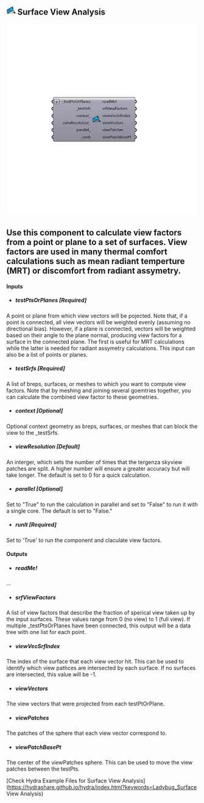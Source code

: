 ## ![](../../images/icons/Surface_View_Analysis.png) Surface View Analysis

![](../../images/components/Surface_View_Analysis.png)

Use this component to calculate view factors from a point or plane to a set of surfaces.  View factors are used in many thermal comfort calculations such as mean radiant temperture (MRT) or discomfort from radiant assymetry. 
 -
 

#### Inputs
* ##### testPtsOrPlanes [Required]
A point or plane from which view vectors will be pojected.  Note that, if a point is connected, all view vectors will be weighted evenly (assuming no directional bias).  However, if a plane is connected, vectors will be weighted based on their angle to the plane normal, producing view factors for a surface in the connected plane.  The first is useful for MRT calculations while the latter is needed for radiant assymetry calculations.  This input can also be a list of points or planes.
* ##### testSrfs [Required]
A list of breps, surfaces, or meshes to which you want to compute view factors.  Note that by meshing and joining several goemtries together, you can calculate the combined view factor to these geometries.
* ##### context [Optional]
Optional context geometry as breps, surfaces, or meshes that can block the view to the _testSrfs.
* ##### viewResolution [Default]
An interger, which sets the number of times that the tergenza skyview patches are split.  A higher number will ensure a greater accuracy but will take longer.  The default is set to 0 for a quick calculation.
* ##### parallel [Optional]
Set to "True" to run the calculation in parallel and set to "False" to run it with a single core.  The default is set to "False."
* ##### runIt [Required]
Set to 'True' to run the component and claculate view factors.

#### Outputs
* ##### readMe!
...
* ##### srfViewFactors
A list of view factors that describe the fraction of sperical view taken up by the input surfaces.  These values range from 0 (no view) to 1 (full view).  If multiple _testPtsOrPlanes have been connected, this output will be a data tree with one list for each point.
* ##### viewVecSrfIndex
The index of the surface that each view vector hit.  This can be used to identify which view pathces are intersected by each surface.  If no surfaces are intersected, this value will be -1.
* ##### viewVectors
The view vectors that were projected from each testPtOrPlane.
* ##### viewPatches
The patches of the sphere that each view vector correspond to.
* ##### viewPatchBasePt
The center of the viewPatches sphere. This can be used to move the view patches between the testPts.


[Check Hydra Example Files for Surface View Analysis](https://hydrashare.github.io/hydra/index.html?keywords=Ladybug_Surface View Analysis)